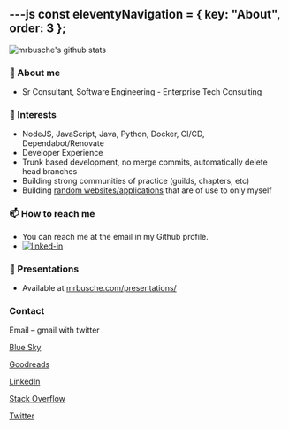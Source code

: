 ---js
const eleventyNavigation = {
	key: "About",
	order: 3
};
---

<img src="https://github-readme-stats.vercel.app/api?username=mrbusche&show_icons=true&theme=algolia&count_private=true" alt="mrbusche's github stats">

### 📖 About me

- Sr Consultant, Software Engineering - Enterprise Tech Consulting

### 🔭 Interests

- NodeJS, JavaScript, Java, Python, Docker, CI/CD, Dependabot/Renovate
- Developer Experience
- Trunk based development, no merge commits, automatically delete head branches
- Building strong communities of practice (guilds, chapters, etc)
- Building [random websites/applications](https://mrbusche.com/projects/) that are of use to only myself

### 📫 How to reach me

- You can reach me at the email in my Github profile.
- [<img alt="linked-in" src="https://img.shields.io/badge/linkedin-%230077B5.svg?&style=for-the-badge&logo=linkedin&logoColor=white" />](https://www.linkedin.com/in/mrbusche)

### 🎤 Presentations

- Available at [mrbusche.com/presentations/](https://mrbusche.com/presentations/)

### Contact

Email &#8211; gmail with twitter

[Blue Sky](https://bsky.app/profile/mrbusche.bsky.social)

[Goodreads](https://www.goodreads.com/user/show/2840919-matt-busche)

[LinkedIn](https://www.linkedin.com/in/mrbusche)

[Stack Overflow](https://stackoverflow.com/users/1065868/matt-busche)

[Twitter](https://twitter.com/mrbusche)
